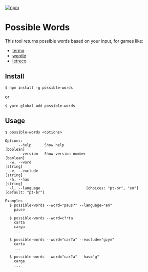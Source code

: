 [![npm](https://img.shields.io/npm/v/possible-words)](https://www.npmjs.com/package/possible-words)

# Possible Words

This tool returns possible words based on your input, for games like:

- [termo](https://term.ooo)
- [wordle](https://www.nytimes.com/games/wordle/index.html)
- [letreco](https://www.gabtoschi.com/letreco/)

## Install

```
$ npm install -g possible-words
```

or

```
$ yarn global add possible-words
```

## Usage

```
$ possible-words <options>

Options:
      --help      Show help                                            [boolean]
      --version   Show version number                                  [boolean]
  -w, --word                                                            [string]
  -e, --exclude                                                         [string]
  -h, --has                                                             [string]
  -l, --language                     [choices: "pt-br", "en"] [default: "pt-br"]

Examples
  $ possible-words --word="paus?" --language="en"
    pause

  $ possible-words --word=c?rta
    carta
    carga
    ...

  $ possible-words --word="car?a" --exclude="gzym"
    carta
    ...

  $ possible-words --word="car?a" --has="g"
    carga
    ...
```
